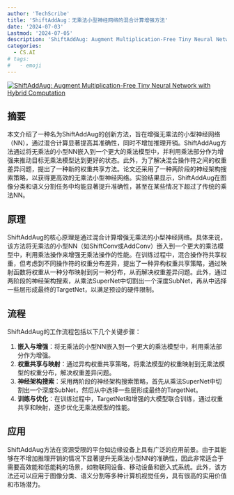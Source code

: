 ```yaml
---
author: 'TechScribe'
title: 'ShiftAddAug：无乘法小型神经网络的混合计算增强方法'
date: '2024-07-03'
Lastmod: '2024-07-05'
description: 'ShiftAddAug: Augment Multiplication-Free Tiny Neural Network with Hybrid Computation'
categories:
  - CS.AI
# tags:
#   - emoji
---
```


[![ShiftAddAug: Augment Multiplication-Free Tiny Neural Network with Hybrid Computation](https://arxiv-research-1301205113.cos.ap-guangzhou.myqcloud.com/images/2407.02881v1.pdf_0.jpg)](https://arxiv.org/abs/2407.02881v1)

## 摘要

本文介绍了一种名为ShiftAddAug的创新方法，旨在增强无乘法的小型神经网络（NN），通过混合计算显著提高其准确性，同时不增加推理开销。ShiftAddAug方法通过将无乘法的小型NN嵌入到一个更大的乘法模型中，并利用乘法部分作为增强来推动目标无乘法模型达到更好的状态。此外，为了解决混合操作符之间的权重差异问题，提出了一种新的权重共享方法。论文还采用了一种两阶段的神经架构搜索策略，以获得更高效的无乘法小型神经网络。实验结果显示，ShiftAddAug在图像分类和语义分割任务中均能显著提升准确性，甚至在某些情况下超过了传统的乘法NN。<!--more-->

## 原理

ShiftAddAug的核心原理是通过混合计算增强无乘法的小型神经网络。具体来说，该方法将无乘法的小型NN（如ShiftConv或AddConv）嵌入到一个更大的乘法模型中，利用乘法操作来增强无乘法操作的性能。在训练过程中，混合操作符共享权重，但考虑到不同操作符的权重分布差异，提出了一种异构权重共享策略，通过映射函数将权重从一种分布映射到另一种分布，从而解决权重差异问题。此外，通过两阶段的神经架构搜索，从乘法SuperNet中切割出一个深度SubNet，再从中选择一些层形成最终的TargetNet，以满足预设的硬件限制。

## 流程

ShiftAddAug的工作流程包括以下几个关键步骤：
1. **嵌入与增强**：将无乘法的小型NN嵌入到一个更大的乘法模型中，利用乘法部分作为增强。
2. **权重共享与映射**：通过异构权重共享策略，将乘法模型的权重映射到无乘法模型的权重分布，解决权重差异问题。
3. **神经架构搜索**：采用两阶段的神经架构搜索策略，首先从乘法SuperNet中切割出一个深度SubNet，然后从中选择一些层形成最终的TargetNet。
4. **训练与优化**：在训练过程中，TargetNet和增强的大模型联合训练，通过权重共享和映射，逐步优化无乘法模型的性能。

## 应用

ShiftAddAug方法在资源受限的平台如边缘设备上具有广泛的应用前景。由于其能够在不增加推理开销的情况下显著提升无乘法小型NN的准确性，因此非常适合于需要高效能和低能耗的场景，如物联网设备、移动设备和嵌入式系统。此外，该方法还可以应用于图像分类、语义分割等多种计算机视觉任务，具有很高的实用价值和市场潜力。
